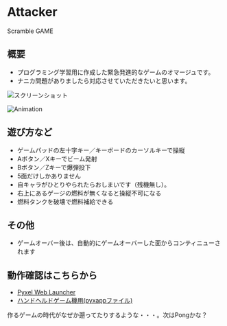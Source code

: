# Attacker
Scramble GAME

## 概要
- プログラミング学習用に作成した緊急発進的なゲームのオマージュです。
- ナニカ問題がありましたら対応させていただきたいと思います。

![スクリーンショット](https://cdn-ak.f.st-hatena.com/images/fotolife/H/Hiesuke/20240623/20240623110015.png)

![Animation](https://cdn-ak.f.st-hatena.com/images/fotolife/H/Hiesuke/20240623/20240623105719.gif)


## 遊び方など
- ゲームパッドの左十字キー／キーボードのカーソルキーで操縦
- Aボタン／Xキーでビーム発射
- Bボタン／Zキーで爆弾投下
- 5面だけしかありません
- 自キャラがひとりやられたらおしまいです（残機無し）。
- 右上にあるゲージの燃料が無くなると操縦不可になる
- 燃料タンクを破壊で燃料補給できる

## その他
- ゲームオーバー後は、自動的にゲームオーバーした面からコンティニューされます


## 動作確認はこちらから
- [Pyxel Web Launcher](https://kitao.github.io/pyxel/wasm/launcher/?run=Hiekichi.Attacker.Attacker120)
- [ハンドヘルドゲーム機用(pyxappファイル)](https://github.com/Hiekichi/Attacker/blob/main/Attacker.pyxapp)

作るゲームの時代がなぜか遡ってたりするような・・・。次はPongかな？
